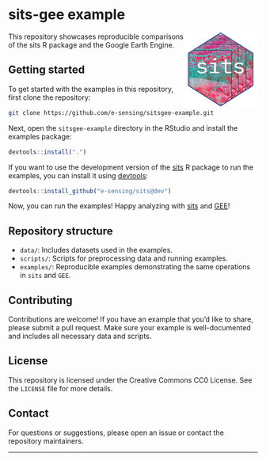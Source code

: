 
# sits-gee example

<img src=".github/images/sits_sticker.png" alt="SITS icon" align="right" height="150" width="150"/>

<!-- badges: start -->
<!-- badges: end -->

This repository showcases reproducible comparisons of the sits R package
and the Google Earth Engine.

## Getting started

To get started with the examples in this repository, first clone the
repository:

``` sh
git clone https://github.com/e-sensing/sitsgee-example.git
```

Next, open the `sitsgee-example` directory in the RStudio and install
the examples package:

``` r
devtools::install(".")
```

If you want to use the development version of the
[sits](https://github.com/e-sensing/sits) R package to run the examples,
you can install it using [devtools](https://devtools.r-lib.org/):

``` r
devtools::install_github("e-sensing/sits@dev")
```

Now, you can run the examples! Happy analyzing with
[sits](https://github.com/e-sensing/sits) and
[GEE](https://earthengine.google.com/)!

## Repository structure

- `data/`: Includes datasets used in the examples.
- `scripts/`: Scripts for preprocessing data and running examples.
- `examples/`: Reproducible examples demonstrating the same operations
  in `sits` and `GEE`.

## Contributing

Contributions are welcome! If you have an example that you’d like to
share, please submit a pull request. Make sure your example is
well-documented and includes all necessary data and scripts.

## License

This repository is licensed under the Creative Commons CC0 License. See
the `LICENSE` file for more details.

## Contact

For questions or suggestions, please open an issue or contact the
repository maintainers.

------------------------------------------------------------------------

